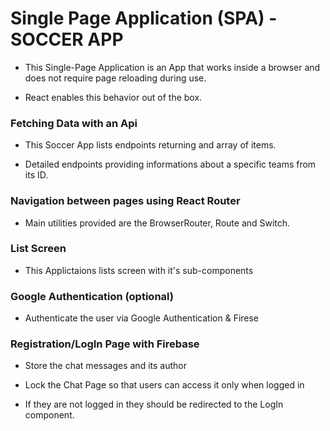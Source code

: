 # Single Page Application (SPA) - SOCCER APP

- This Single-Page Application is an App that works inside a browser and does not require page reloading during use.

- React enables this behavior out of the box.


### Fetching Data with an Api 

- This Soccer App lists endpoints returning and array of items.

- Detailed endpoints providing informations about a specific teams from its ID.


### Navigation between pages using React Router

- Main utilities provided are the BrowserRouter, Route and Switch.


### List Screen

- This Applictaions lists screen with it's sub-components


### Google Authentication (optional)

- Authenticate the user via Google Authentication & Firese 


### Registration/LogIn Page with Firebase

- Store the chat messages and its author

- Lock the Chat Page so that users can access it only when logged in

- If they are not logged in they should be redirected to the LogIn component.
